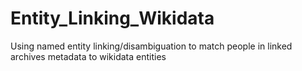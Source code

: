 # Entity_Linking_Wikidata
Using named entity linking/disambiguation to match people in linked archives metadata to wikidata entities
